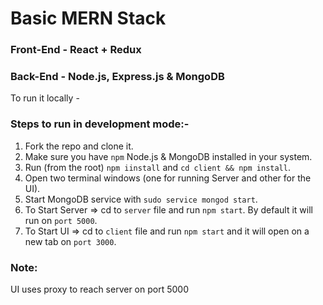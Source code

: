 # Basic MERN Stack 

### Front-End - React + Redux

### Back-End - Node.js, Express.js & MongoDB

To run it locally -

### Steps to run in development mode:-

1. Fork the repo and clone it.
2. Make sure you have `npm` Node.js & MongoDB installed in your system.
3. Run (from the root) `npm iinstall` and `cd client && npm install`.
4. Open two terminal windows (one for running Server and other for the UI).
5. Start MongoDB service with `sudo service mongod start`. 
6. To Start Server => cd to `server` file and run `npm start`. By default it will run on `port 5000`.
7. To Start UI => cd to `client` file and run `npm start` and it will open on a new tab on `port 3000`.

### Note: 
  UI uses proxy to reach server on port 5000
